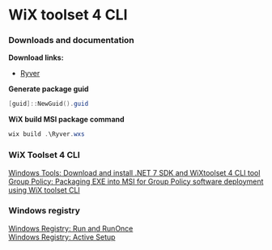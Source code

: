 # WiX toolset 4 CLI
### Downloads and documentation
<b>Download links:</b> <br />
* [Ryver](https://ryver.com/downloads/) <br />

<b>Generate package guid</b>
```powershell
[guid]::NewGuid().guid
```

<b>WiX build MSI package command</b>
```powershell
wix build .\Ryver.wxs
```

### WiX Toolset 4 CLI <br />
[Windows Tools: Download and install .NET 7 SDK and WiXtoolset 4 CLI tool](https://youtu.be/ukrIlmadTjw) <br />
[Group Policy: Packaging EXE into MSI for Group Policy software deployment using WiX toolset CLI](https://youtu.be/pZ42XS2Ucsg) <br />

### Windows registry <br />
[Windows Registry: Run and RunOnce](https://youtu.be/HrVJ7wdvfmo) <br />
[Windows Registry: Active Setup](https://youtu.be/HrVJ7wdvfmo) <br />